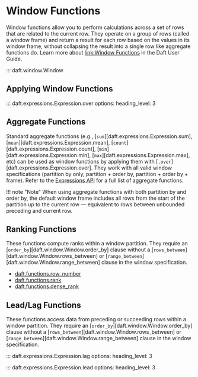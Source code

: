 # Window Functions

Window functions allow you to perform calculations across a set of rows that are related to the current row. They operate on a group of rows (called a window frame) and return a result for each row based on the values in its window frame, without collapsing the result into a single row like aggregate functions do. Learn more about [link:Window Functions](../core_concepts.md/#window-functions) in the Daft User Guide.

::: daft.window.Window

## Applying Window Functions

::: daft.expressions.Expression.over
    options:
        heading_level: 3

## Aggregate Functions

Standard aggregate functions (e.g., [`sum`][daft.expressions.Expression.sum], [`mean`][daft.expressions.Expression.mean], [`count`][daft.expressions.Expression.count], [`min`][daft.expressions.Expression.min], [`max`][daft.expressions.Expression.max], etc) can be used as window functions by applying them with [`.over`][daft.expressions.Expression.over]. They work with all valid window specifications (partition by only, partition + order by, partition + order by + frame). Refer to the [Expressions API](./expressions.md) for a full list of aggregate functions.

!!! note "Note"
    When using aggregate functions with both partition by and order by, the default window frame includes all rows from the start of the partition up to the current row — equivalent to rows between unbounded preceding and current row.

## Ranking Functions

These functions compute ranks within a window partition. They require an [`order_by`][daft.window.Window.order_by] clause without a [`rows_between`][daft.window.Window.rows_between] or [`range_between`][daft.window.Window.range_between] clause in the window specification.

* [daft.functions.row_number](functions/row_number.md)
* [daft.functions.rank](functions/rank.md)
* [daft.functions.dense_rank](functions/dense_rank.md)

## Lead/Lag Functions

These functions access data from preceding or succeeding rows within a window partition. They require an [`order_by`][daft.window.Window.order_by] clause without a [`rows_between`][daft.window.Window.rows_between] or [`range_between`][daft.window.Window.range_between] clause in the window specification.

::: daft.expressions.Expression.lag
    options:
        heading_level: 3

::: daft.expressions.Expression.lead
    options:
        heading_level: 3
